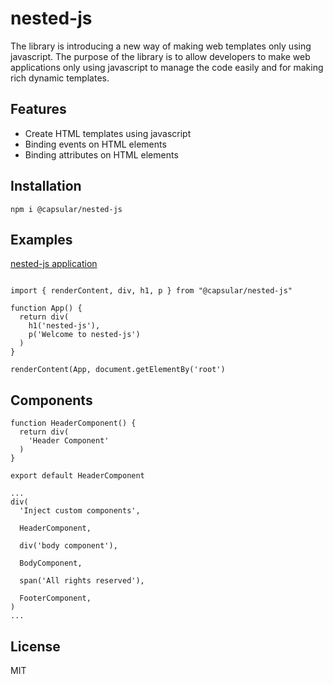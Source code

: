 # nested-js
The library is introducing a new way of making web templates only using javascript. The purpose of the library is to allow developers to make web applications only using javascript to manage the code easily and for making rich dynamic templates.

## Features

- Create HTML templates using javascript
- Binding events on HTML elements
- Binding attributes on HTML elements

## Installation

```
npm i @capsular/nested-js
```

## Examples

[nested-js application](https://github.com/h123eranga/nested-js-app)

```

import { renderContent, div, h1, p } from "@capsular/nested-js"

function App() {
  return div(
    h1('nested-js'),
    p('Welcome to nested-js')
  )
}

renderContent(App, document.getElementBy('root')

```

## Components

```
function HeaderComponent() {
  return div(
    'Header Component'
  )
}

export default HeaderComponent

...
div(
  'Inject custom components',
  
  HeaderComponent,
  
  div('body component'),
  
  BodyComponent,
  
  span('All rights reserved'),
  
  FooterComponent,
)
...

```

## License

MIT
